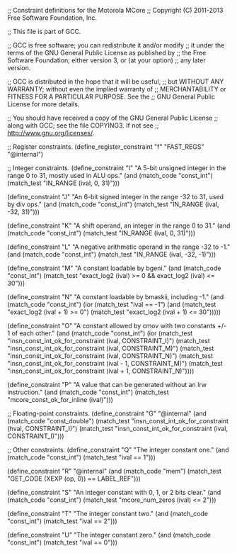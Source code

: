 ;; Constraint definitions for the Motorola MCore
;; Copyright (C) 2011-2013 Free Software Foundation, Inc.

;; This file is part of GCC.

;; GCC is free software; you can redistribute it and/or modify
;; it under the terms of the GNU General Public License as published by
;; the Free Software Foundation; either version 3, or (at your option)
;; any later version.

;; GCC is distributed in the hope that it will be useful,
;; but WITHOUT ANY WARRANTY; without even the implied warranty of
;; MERCHANTABILITY or FITNESS FOR A PARTICULAR PURPOSE.  See the
;; GNU General Public License for more details.

;; You should have received a copy of the GNU General Public License
;; along with GCC; see the file COPYING3.  If not see
;; <http://www.gnu.org/licenses/>.

;; Register constraints.
(define_register_constraint "f" "FAST_REGS"
  "@internal")

;; Integer constraints.
(define_constraint "I"
  "A 5-bit unsigned integer in the range 0 to 31, mostly used in ALU ops."
  (and (match_code "const_int")
       (match_test "IN_RANGE (ival, 0, 31)")))

(define_constraint "J"
  "An 6-bit signed integer in the range -32 to 31, used by div ops."
  (and (match_code "const_int")
       (match_test "IN_RANGE (ival, -32, 31)")))

(define_constraint "K"
  "A shift operand, an integer in the range 0 to 31."
  (and (match_code "const_int")
       (match_test "IN_RANGE (ival, 0, 31)")))

(define_constraint "L"
  "A negative arithmetic operand in the range -32 to -1."
  (and (match_code "const_int")
       (match_test "IN_RANGE (ival, -32, -1)")))

(define_constraint "M"
  "A constant loadable by bgeni."
  (and (match_code "const_int")
       (match_test "exact_log2 (ival) >= 0 && exact_log2 (ival) <= 30")))

(define_constraint "N"
  "A constant loadable by bmaskii, including -1."
  (and (match_code "const_int")
       (ior (match_test "ival == -1")
	    (and (match_test "exact_log2 (ival + 1) >= 0")
		 (match_test "exact_log2 (ival + 1) <= 30")))))

(define_constraint "O"
  "A constant allowed by cmov with two constants +/- 1 of each other."
  (and (match_code "const_int")
       (ior (match_test "insn_const_int_ok_for_constraint (ival, CONSTRAINT_I)")
	    (match_test "insn_const_int_ok_for_constraint (ival, CONSTRAINT_M)")
	    (match_test "insn_const_int_ok_for_constraint (ival, CONSTRAINT_N)")
	    (match_test "insn_const_int_ok_for_constraint (ival - 1, CONSTRAINT_M)")
	    (match_test "insn_const_int_ok_for_constraint (ival + 1, CONSTRAINT_N)"))))

(define_constraint "P"
  "A value that can be generated without an lrw instruction."
  (and (match_code "const_int")
       (match_test "mcore_const_ok_for_inline (ival)")))

;; Floating-point constraints.
(define_constraint "G"
  "@internal"
  (and (match_code "const_double")
       (match_test "insn_const_int_ok_for_constraint (hval, CONSTRAINT_I)")
       (match_test "insn_const_int_ok_for_constraint (ival, CONSTRAINT_I)")))

;; Other constraints.
(define_constraint "Q"
  "The integer constant one."
  (and (match_code "const_int")
       (match_test "ival == 1")))

(define_constraint "R"
  "@internal"
  (and (match_code "mem")
       (match_test "GET_CODE (XEXP (op, 0)) == LABEL_REF")))

(define_constraint "S"
  "An integer constant with 0, 1, or 2 bits clear."
  (and (match_code "const_int")
       (match_test "mcore_num_zeros (ival) <= 2")))

(define_constraint "T"
  "The integer constant two."
  (and (match_code "const_int")
       (match_test "ival == 2")))

(define_constraint "U"
  "The integer constant zero."
  (and (match_code "const_int")
       (match_test "ival == 0")))
